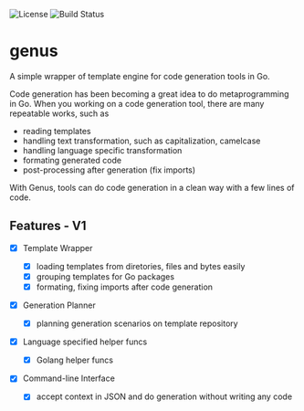 ![License](https://img.shields.io/badge/style-MIT-blue.svg?label=license)
![Build Status](https://api.travis-ci.org/yangyuqian/genus.svg?branch=master)

# genus

A simple wrapper of template engine for code generation tools in Go.

Code generation has been becoming a great idea to do metaprogramming in Go.
When you working on a code generation tool, there are many repeatable works,
such as
  * reading templates
  * handling text transformation, such as capitalization, camelcase
  * handling language specific transformation
  * formating generated code
  * post-processing after generation (fix imports)

With Genus, tools can do code generation in a clean way with a few lines of code.

## Features - V1

- [x] Template Wrapper

  - [x] loading templates from diretories, files and bytes easily
  - [x] grouping templates for Go packages
  - [x] formating, fixing imports after code generation

- [x] Generation Planner

  - [x] planning generation scenarios on template repository

- [x] Language specified helper funcs

  - [x] Golang helper funcs

- [x] Command-line Interface

  - [x] accept context in JSON and do generation without writing any code
